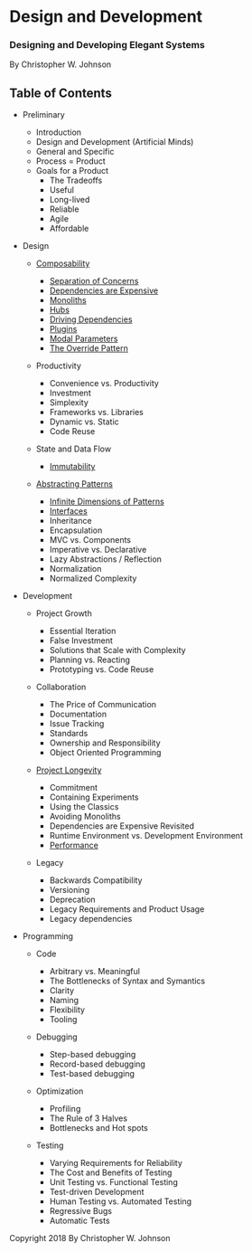 # Design and Development

### Designing and Developing Elegant Systems

By Christopher W. Johnson

## Table of Contents

* Preliminary

    * Introduction
    * Design and Development (Artificial Minds)
    * General and Specific
    * Process = Product
    * Goals for a Product
        * The Tradeoffs
        * Useful
        * Long-lived
        * Reliable
        * Agile
        * Affordable

* Design

    * [Composability](../content/design/composability.md)
        * [Separation of Concerns](../content/design/composability.md#separation-of-concerns)
        * [Dependencies are Expensive](../content/design/composability.md#dependencies-are-expensive)
        * [Monoliths](../content/design/composability.md#monoliths)
        * [Hubs](../content/design/composability.md#hubs)
        * [Driving Dependencies](../content/design/composability.md#driving-dependencies)
        * [Plugins](../content/design/composability.md#plugins)
        * [Modal Parameters](../content/design/composability.md#modal-parameters)
        * [The Override Pattern](../content/design/composability.md#the-override-pattern)

    * Productivity
        * Convenience vs. Productivity
        * Investment
        * Simplexity
        * Frameworks vs. Libraries
        * Dynamic vs. Static
        * Code Reuse
    
    * State and Data Flow
        * [Immutability](../content/design/state-and-data-flow.md#immutability)

    * [Abstracting Patterns](../content/design/abstraction.md)
        * [Infinite Dimensions of Patterns](../content/design/abstraction.md#infinite-dimensions-of-patterns)
        * [Interfaces](../content/design/abstraction.md#interfaces)
        * Inheritance
        * Encapsulation
        * MVC vs. Components
        * Imperative vs. Declarative
        * Lazy Abstractions / Reflection
        * Normalization
        * Normalized Complexity

* Development

    * Project Growth
        * Essential Iteration
        * False Investment
        * Solutions that Scale with Complexity
        * Planning vs. Reacting
        * Prototyping vs. Code Reuse

    * Collaboration
        * The Price of Communication
        * Documentation
        * Issue Tracking
        * Standards
        * Ownership and Responsibility
        * Object Oriented Programming

    * [Project Longevity](../content/development/project-longevity.md)
        * Commitment
        * Containing Experiments
        * Using the Classics
        * Avoiding Monoliths
        * Dependencies are Expensive Revisited
        * Runtime Environment vs. Development Environment
        * [Performance](../content/development/project-longevity.md)

    * Legacy
        * Backwards Compatibility
        * Versioning
        * Deprecation
        * Legacy Requirements and Product Usage
        * Legacy dependencies

* Programming

    * Code
        * Arbitrary vs. Meaningful
        * The Bottlenecks of Syntax and Symantics
        * Clarity
        * Naming
        * Flexibility
        * Tooling

    * Debugging
        * Step-based debugging
        * Record-based debugging
        * Test-based debugging
    
    * Optimization
        * Profiling
        * The Rule of 3 Halves
        * Bottlenecks and Hot spots

    * Testing
        * Varying Requirements for Reliability
        * The Cost and Benefits of Testing
        * Unit Testing vs. Functional Testing
        * Test-driven Development
        * Human Testing vs. Automated Testing
        * Regressive Bugs
        * Automatic Tests


Copyright 2018 By Christopher W. Johnson
